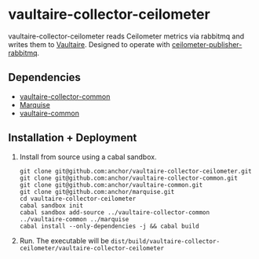 vaultaire-collector-ceilometer
==============================

vaultaire-collector-ceilometer reads Ceilometer metrics via rabbitmq and writes
them to [Vaultaire](https://github.com/anchor/vaultaire). Designed to operate with
[ceilometer-publisher-rabbitmq](https://github.com/anchor/ceilometer-publisher-rabbitmq).


Dependencies
------------

 - [vaultaire-collector-common](https://github.com/anchor/vaultaire-collector-common)
 - [Marquise](https://github.com/anchor/marquise)
 - [vaultaire-common](https://github.com/anchor/vaultaire-common)

Installation + Deployment
-----------------------

1. Install from source using a cabal sandbox.
    ```
    git clone git@github.com:anchor/vaultaire-collector-ceilometer.git
    git clone git@github.com:anchor/vaultaire-collector-common.git
    git clone git@github.com:anchor/vaultaire-common.git
    git clone git@github.com:anchor/marquise.git
    cd vaultaire-collector-ceilometer
    cabal sandbox init
    cabal sandbox add-source ../vaultaire-collector-common ../vaultaire-common ../marquise
    cabal install --only-dependencies -j && cabal build
    ```

2. Run. The executable will be `dist/build/vaultaire-collector-ceilometer/vaultaire-collector-ceilometer`
